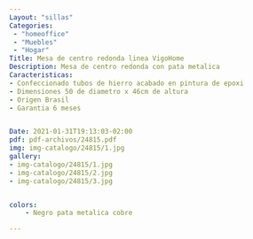 ```yaml
---
Layout: "sillas"
Categories:
 - "homeoffice"
 - "Muebles"
 - "Hogar"
Title: Mesa de centro redonda linea VigoHome 
Description: Mesa de centro redonda con pata metalica 
Caracteristicas: 
- Confeccionado tubos de hierro acabado en pintura de epoxi 
- Dimensiones 50 de diametro x 46cm de altura
- Origen Brasil 
- Garantia 6 meses


Date: 2021-01-31T19:13:03-02:00
pdf: pdf-archivos/24815.pdf
img: img-catalogo/24815/1.jpg
gallery: 
- img-catalogo/24815/1.jpg
- img-catalogo/24815/2.jpg
- img-catalogo/24815/3.jpg


colors:
    - Negro pata metalica cobre 

---
```

